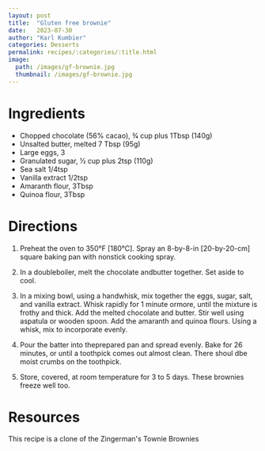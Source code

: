```yaml
---
layout: post
title:  "Gluten free brownie"
date:   2023-07-30
author: "Karl Kumbier"
categories: Desserts
permalink: recipes/:categories/:title.html
image:
  path: /images/gf-brownie.jpg
  thumbnail: /images/gf-brownie.jpg
---
```


# Ingredients

* Chopped chocolate (56% cacao), 3⁄4 cup plus 1Tbsp (140g) 
* Unsalted butter, melted 7 Tbsp (95g)
* Large eggs, 3
* Granulated sugar, 1⁄2 cup plus 2tsp (110g)
* Sea salt 1/4tsp 
* Vanilla extract 1/2tsp
* Amaranth flour, 3Tbsp 
* Quinoa flour, 3Tbsp

# Directions
1. Preheat the oven to 350°F [180°C]. Spray an 8-by-8-in [20-by-20-cm] square
   baking pan with nonstick cooking spray.

2. In a doubleboiler, melt the chocolate andbutter together. Set aside to cool.

3. In a mixing bowl, using a handwhisk, mix together the eggs, sugar, salt, and
   vanilla extract. Whisk rapidly for 1 minute ormore, until the mixture is
frothy and thick. Add the melted chocolate and butter. Stir well using aspatula
or wooden spoon. Add the amaranth and quinoa flours. Using a whisk, mix to
incorporate evenly.

4. Pour the batter into theprepared pan and spread evenly. Bake for 26 minutes,
   or until a toothpick comes out almost clean. There shoul dbe moist crumbs on
the toothpick.

5. Store, covered, at room temperature for 3 to 5 days. These brownies freeze
   well too.

# Resources

This recipe is a clone of the Zingerman's Townie Brownies
